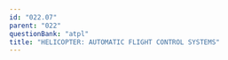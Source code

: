 ```yaml
---
id: "022.07"
parent: "022"
questionBank: "atpl"
title: "HELICOPTER: AUTOMATIC FLIGHT CONTROL SYSTEMS"
---
```

